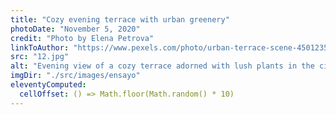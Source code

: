 ```yaml
---
title: "Cozy evening terrace with urban greenery"
photoDate: "November 5, 2020"
credit: "Photo by Elena Petrova"
linkToAuthor: "https://www.pexels.com/photo/urban-terrace-scene-4501235/"
src: "12.jpg"
alt: "Evening view of a cozy terrace adorned with lush plants in the city"
imgDir: "./src/images/ensayo"
eleventyComputed:
  cellOffset: () => Math.floor(Math.random() * 10)
---
```


